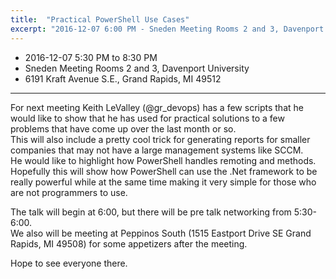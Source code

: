 ```yaml
---
title:  "Practical PowerShell Use Cases"
excerpt: "2016-12-07 6:00 PM - Sneden Meeting Rooms 2 and 3, Davenport University"
---
```


* 2016-12-07 5:30 PM to 8:30 PM
* Sneden Meeting Rooms 2 and 3, Davenport University
* 6191 Kraft Avenue S.E., Grand Rapids, MI 49512

---

For next meeting Keith LeValley (@gr_devops) has a few scripts that he would like to show that he has used for practical solutions to a few problems that have come up over the last month or so.  
This will also include a pretty cool trick for generating reports for smaller companies that may not have a large management systems like SCCM.  
He would like to highlight how PowerShell handles remoting and methods.  
Hopefully this will show how PowerShell can use the .Net framework to be really powerful while at the same time making it very simple for those who are not programmers to use.

The talk will begin at 6:00, but there will be pre talk networking from 5:30-6:00.  
We also will be meeting at Peppinos South (1515 Eastport Drive SE Grand Rapids, MI 49508) for some appetizers after the meeting.

Hope to see everyone there.
